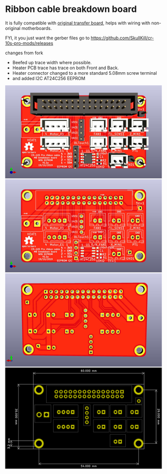 # Ribbon cable breakdown board
It is fully compatible with [original transfer board](https://www.aliexpress.com/item/33040303019.html), helps with wiring with non-original motherboards.

FYI, it you just want the gerber files go to 
https://github.com/SkullKill/cr-10s-pro-mods/releases

changes from fork
- Beefed up trace width where possible. 
- Heater PCB trace has trace on both Front and Back.
- Heater connector changed to  a more standard 5.08mm screw terminal
- and added I2C AT24C256 EEPROM 


![Front](images/RibbonCable_MB_BreakdownBoard-Front.jpg)
![Front-BoardOnly](images/RibbonCable_MB_BreakdownBoard-Front-BoardOnly.jpg)
![Back](images/RibbonCable_MB_BreakdownBoard-Back.jpg)
![Size](images/size.png)
